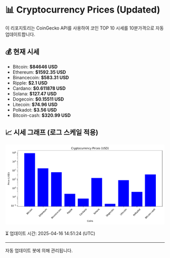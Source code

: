 
# 📊 Cryptocurrency Prices (Updated)

이 리포지토리는 CoinGecko API를 사용하여 코인 TOP 10 시세를 10분가격으로 자동 업데이트합니다.

## 💰 현재 시세
- Bitcoin: **$84646 USD**
- Ethereum: **$1592.35 USD**
- Binancecoin: **$583.31 USD**
- Ripple: **$2.1 USD**
- Cardano: **$0.611878 USD**
- Solana: **$127.47 USD**
- Dogecoin: **$0.15511 USD**
- Litecoin: **$74.96 USD**
- Polkadot: **$3.56 USD**
- Bitcoin-cash: **$320.99 USD**

## 📈 시세 그래프 (로그 스케일 적용)
![Crypto Prices](crypto_prices.png)

⏳ 업데이트 시간: 2025-04-16 14:51:24 (UTC)

---
자동 업데이트 봇에 의해 관리됩니다.
